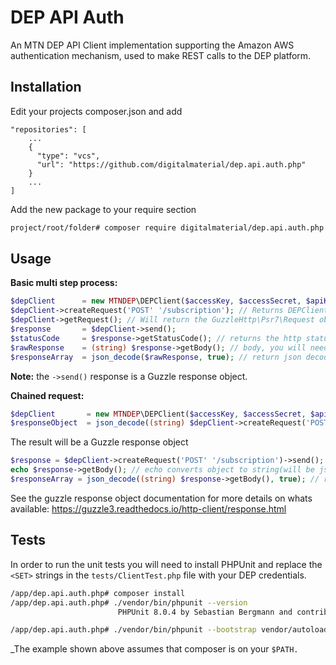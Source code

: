# DEP API Auth

An MTN DEP API Client implementation supporting the Amazon AWS authentication mechanism, used to make REST calls to the DEP platform.

## Installation
Edit your projects composer.json and add
```composer
"repositories": [
    ...
    {
      "type": "vcs",
      "url": "https://github.com/digitalmaterial/dep.api.auth.php"
    }
    ...
]
```
Add the new package to your require section
```bash
project/root/folder# composer require digitalmaterial/dep.api.auth.php
```

## Usage
**Basic multi step process:**
```php
$depClient      = new MTNDEP\DEPClient($accessKey, $accessSecret, $apiKey, 'https://staging.api.dep.mtn.co.za');
$depClient->createRequest('POST' '/subscription'); // Returns DEPClient object for chaining, see below
$depClient->getRequest(); // Will return the GuzzleHttp\Psr7\Request object with signed auth details for DEP API requests 
$response       = $depClient->send();
$statusCode     = $response->getStatusCode(); // returns the http status code
$rawResponse    = (string) $response->getBody(); // body, you will need to cast to string or echo to get the body data.
$responseArray  = json_decode($rawResponse, true); // return json decode array.
```
**Note:** the `->send()` response is a Guzzle response object.
  

**Chained request:**
```php
$depClient       = new MTNDEP\DEPClient($accessKey, $accessSecret, $apiKey, 'https://staging.api.dep.mtn.co.za');
$responseObject  = json_decode((string) $depClient->createRequest('POST' '/subscription')->send()->getBody());
```

The result will be a Guzzle response object
```php
$response = $depClient->createRequest('POST' '/subscription')->send();
echo $response->getBody(); // echo converts object to string(will be json data).
$responseArray = json_decode((string) $response->getBody(), true); // return json decode array.
```

See the guzzle response object documentation for more details on whats available:
https://guzzle3.readthedocs.io/http-client/response.html 

## Tests
In order to run the unit tests you will need to install PHPUnit and replace the `<SET>` strings in the `tests/ClientTest.php` file with your DEP credentials.
```bash
/app/dep.api.auth.php# composer install
/app/dep.api.auth.php# ./vendor/bin/phpunit --version
                        PHPUnit 8.0.4 by Sebastian Bergmann and contributors.

/app/dep.api.auth.php# ./vendor/bin/phpunit --bootstrap vendor/autoload.php --testdox tests
```
_The example shown above assumes that composer is on your `$PATH.`
